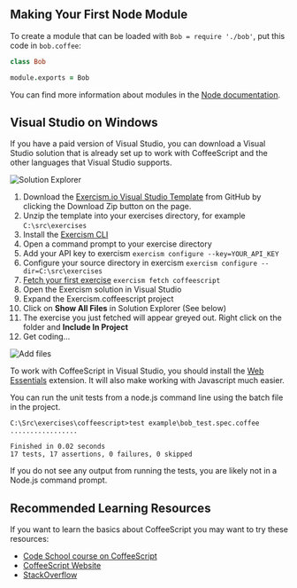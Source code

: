 ## Making Your First Node Module

To create a module that can be loaded with `Bob = require './bob'`, put this code in `bob.coffee`:

```coffeescript
class Bob

module.exports = Bob
```

You can find more information about modules in the [Node documentation](http://nodejs.org/api/modules.html#modules_module_exports).

## Visual Studio on Windows

If you have a paid version of Visual Studio, you can download a Visual Studio solution that is already set up to work with CoffeeScript and the other languages that Visual Studio supports.

![Solution Explorer](http://x.exercism.io/v3/tracks/coffeescript/docs/img/SolutionExplorer.png)

1. Download the [Exercism.io Visual Studio Template](https://github.com/rprouse/Exercism.VisualStudio) from GitHub by clicking the Download Zip button on the page.
2. Unzip the template into your exercises directory, for example `C:\src\exercises`
2. Install the [Exercism CLI](http://help.exercism.io/installing-the-cli.html)
3. Open a command prompt to your exercise directory
4. Add your API key to exercism `exercism configure --key=YOUR_API_KEY`
5. Configure your source directory in exercism `exercism configure --dir=C:\src\exercises`
6. [Fetch your first exercise](http://help.exercism.io/fetching-exercises.html) `exercism fetch coffeescript`
7. Open the Exercism solution in Visual Studio
8. Expand the Exercism.coffeescript project
9. Click on **Show All Files** in Solution Explorer (See below)
10. The exercise you just fetched will appear greyed out. Right click on the folder and **Include In Project**
11. Get coding...

![Add files](http://x.exercism.io/v3/tracks/coffeescript/docs/img/AddFiles.png)

To work with CoffeeScript in Visual Studio, you should install the [Web Essentials](http://vswebessentials.com/) extension. It will also make working with Javascript much easier.

You can run the unit tests from a node.js command line using the batch file in the project.

```
C:\Src\exercises\coffeescript>test example\bob_test.spec.coffee
.................

Finished in 0.02 seconds
17 tests, 17 assertions, 0 failures, 0 skipped
```

If you do not see any output from running the tests, you are likely not in a Node.js command prompt.

## Recommended Learning Resources

If you want to learn the basics about CoffeeScript you may want to try these resources:

* [Code School course on CoffeeScript](https://www.codeschool.com/courses/coffeescript)
* [CoffeeScript Website](http://coffeescript.org)
* [StackOverflow](http://stackoverflow.com/)
